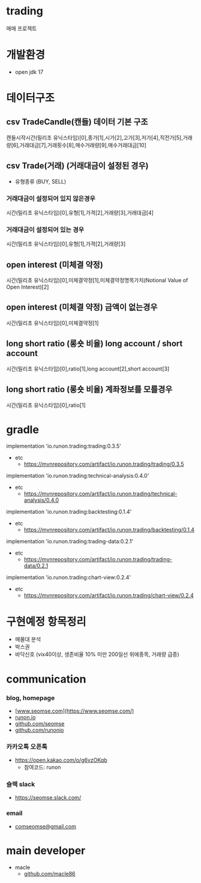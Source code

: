 # trading
매매 프로젝트

# 개발환경
- open jdk 17

# 데이터구조
## csv TradeCandle(캔들) 데이터 기본 구조
캔들시작시간(밀리초 유닉스타임)[0],종가[1],시가[2],고가[3],저가[4],직전가[5],거래량[6],거래대금[7],거래횟수[8],매수거래량[9],매수거래대금[10]

## csv Trade(거래) (거래대금이 설정된 경우)
- 유형종류 (BUY, SELL)

### 거래대금이 설정되어 있지 않은경우
시간(밀리초 유닉스타임)[0],유형[1],가격[2],거래량[3],거래대금[4]

### 거래대금이 설정되어 있는 경우
시간(밀리초 유닉스타임)[0],유형[1],가격[2],거래량[3]

## open interest (미체결 약정) 
시간(밀리초 유닉스타임)[0],미체결약정[1],미체결약정명목가치(Notional Value of Open Interest)[2]
## open interest (미체결 약정) 금액이 없는경우
시간(밀리초 유닉스타임)[0],미체결약정[1]

## long short ratio (롱숏 비율) long account / short account
시간(밀리초 유닉스타임)[0],ratio[1],long account[2],short account[3]

## long short ratio (롱숏 비율) 계좌정보를 모를경우
시간(밀리초 유닉스타임)[0],ratio[1]

# gradle
implementation 'io.runon.trading:trading:0.3.5'
- etc
    - https://mvnrepository.com/artifact/io.runon.trading/trading/0.3.5

implementation 'io.runon.trading:technical-analysis:0.4.0'
- etc
    - https://mvnrepository.com/artifact/io.runon.trading/technical-analysis/0.4.0

implementation 'io.runon.trading:backtesting:0.1.4'
- etc
    - https://mvnrepository.com/artifact/io.runon.trading/backtesting/0.1.4

implementation 'io.runon.trading:trading-data:0.2.1'
- etc
    - https://mvnrepository.com/artifact/io.runon.trading/trading-data/0.2.1
    
implementation 'io.runon.trading:chart-view:0.2.4'
- etc
    - https://mvnrepository.com/artifact/io.runon.trading/chart-view/0.2.4

# 구현예정 항목정리
- 매물대 분석
- 박스권
- 바닥신호 (vix40이상, 생존비율 10% 미만 200일선 위에종목, 거래량 급증)



# communication
### blog, homepage
- [www.seomse.com](https://www.seomse.com/)
- [runon.io](https://runon.io)
- [github.com/seomse](https://github.com/seomse)
- [github.com/runonio](https://github.com/runonio)

### 카카오톡 오픈톡
 - https://open.kakao.com/o/g6vzOKqb
     - 참여코드: runon
### 슬랙 slack
- https://seomse.slack.com/

### email
 - comseomse@gmail.com
 
# main developer
 - macle
    -  [github.com/macle86](https://github.com/macle86)
